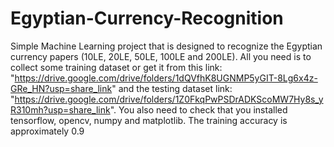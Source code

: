 # Egyptian-Currency-Recognition
Simple Machine Learning project that is designed to recognize the Egyptian currency papers (10LE, 20LE, 50LE, 100LE and 200LE).
All you need is to collect some training dataset or get it from this link: "https://drive.google.com/drive/folders/1dQVfhK8UGNMP5yGIT-8Lg6x4z-GRe_HN?usp=share_link"
and the testing dataset link: "https://drive.google.com/drive/folders/1Z0FkqPwPSDrADKScoMW7Hy8s_yR310mh?usp=share_link".
You also need to check that you installed tensorflow, opencv, numpy and matplotlib.
The training accuracy is approximately 0.9
